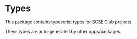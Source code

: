 # Types

This package contains typescript types for SCSE Club projects.

These types are auto-generated by other apps/packages.

